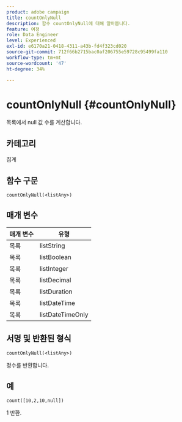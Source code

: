 ```yaml
---
product: adobe campaign
title: countOnlyNull
description: 함수 countOnlyNull에 대해 알아봅니다.
feature: 여정
role: Data Engineer
level: Experienced
exl-id: e6170a21-0418-4311-a43b-fd4f323cd020
source-git-commit: 712f66b2715bac0af206755e59728c95499fa110
workflow-type: tm+mt
source-wordcount: '47'
ht-degree: 34%

---
```


# countOnlyNull {#countOnlyNull}

목록에서 null 값 수를 계산합니다.

## 카테고리

집계

## 함수 구문

`countOnlyNull(<listAny>)`

## 매개 변수

| 매개 변수 | 유형 |
|-----------|------------------|
| 목록 | listString |
| 목록 | listBoolean |
| 목록 | listInteger |
| 목록 | listDecimal |
| 목록 | listDuration |
| 목록 | listDateTime |
| 목록 | listDateTimeOnly |

## 서명 및 반환된 형식

`countOnlyNull(<listAny>)`

정수를 반환합니다.

## 예

`count([10,2,10,null])`

1 반환.
